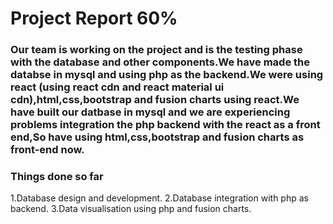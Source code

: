 # Project Report 60%

### Our team is working on the project and is the testing phase with the database and other components.We have made the databse in mysql and using php as the backend.We were using react (using react cdn and react material ui cdn),html,css,bootstrap and fusion charts using react.We have built our datbase in mysql and we are experiencing problems integration the php backend with the react as a front end,So have using html,css,bootstrap and fusion charts as front-end now.


### Things done so far
1.Database design and development.
2.Database integration with php as backend.
3.Data visualisation using php and fusion charts.


